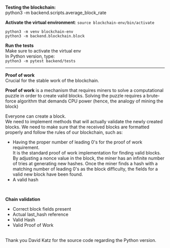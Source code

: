 
<b> Testing the blockchain: </b><br>
python3 -m backend.scripts.average_block_rate


**Activate the virtual environment**:
```source blockchain-env/bin/activate```


````python3 -m venv blockchain-env```` </br>
````python3 -m backend.blockchain.block```` </br>


**Run the tests**</br>
Make sure to activate the virtual env </br>
In Python version, type: </br>
```python3 -m pytest backend/tests```

<hr>

**Proof of work**</br>
Crucial for the stable work of the blockchain. </br>

<b>Proof of work</b> is a mechanism that requires miners to solve a computational puzzle in order to create valid
blocks. Solving the puzzle requires a brute-force algorithm that demands CPU power (hence, the analogy of mining the block)


Everyone can create a block.</br>
We need to implement methods that will actually validate the newly created blocks. We need to make sure that the received blocks are
formatted properly and follow the rules of our blockchain, such as:

<ul>
    <li> Having the proper number of leading 0's for the proof of work requirement.
    </br> It is the standard proof of work implementation for finding valid blocks. By adjusting a nonce value in the block, the miner has an infinite number of tries at generating new hashes.
    Once the miner finds a hash with a matching number of leading 0's as the block difficulty, the fields for a valid new block have been found. </li>
    <li> A valid hash </li>
</ul>


</br>



**Chain validation**</br>

<ul>
    <li> Correct block fields present
    <li> Actual last_hash reference
    <li> Valid Hash
    <li> Valid Proof of Work
</ul>




</br>
Thank you David Katz for the source code regarding the Python version.
